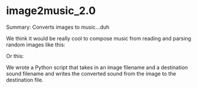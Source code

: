 # image2music_2.0
Summary: Converts images to music...duh

We think it would be really cool to compose music from reading and parsing random images like this:


Or this:


We wrote a Python script that takes in an image filename and a destination sound filename and writes the converted sound from the image to the destination file. 


